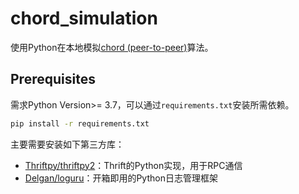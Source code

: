# chord_simulation
使用Python在本地模拟[chord (peer-to-peer)](https://en.wikipedia.org/wiki/Chord_(peer-to-peer))算法。

## Prerequisites

需求Python Version>= 3.7，可以通过`requirements.txt`安装所需依赖。

```sh
pip install -r requirements.txt
```

主要需要安装如下第三方库：

-   [Thriftpy/thriftpy2](https://github.com/Thriftpy/thriftpy2)：Thrift的Python实现，用于RPC通信
-   [Delgan/loguru](https://github.com/Delgan/loguru)：开箱即用的Python日志管理框架

